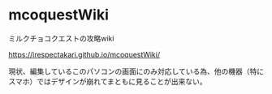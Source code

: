 # mcoquestWiki
ミルクチョコクエストの攻略wiki

https://irespectakari.github.io/mcoquestWiki/

現状、編集しているこのパソコンの画面にのみ対応している為、他の機器（特にスマホ）ではデザインが崩れてまともに見ることが出来ない。
